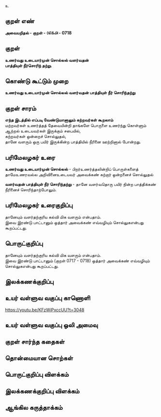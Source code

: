 உ

## குறள் எண் 

**அவையறிதல் - குறள் - ௦௭௧௮ - 0718**  

## குறள் 

**உணர்வது உடையார்முன் சொல்லல் வளர்வதன்  
பாத்தியுள் நீர்சொரிந் தற்று.**  

## கொண்டு கூட்டும் முறை

**உணர்வது உடையார்முன் சொல்லல் வளர்வதன் பாத்தியுள் நீர் சொரிந்தற்று**

## குறள் சாரம் 

**எந்த இடத்தில் எப்படி வேண்டுமானாலும் கற்றவர்கள் கூறலாம்**  
மற்றவர்கள் உணர்த்தத் தேவையின்றி தாங்களே பொருளை உணர்ந்து கொள்ளும் ஆற்றல் உடையவர்கள் இருக்கும் சபையில்,  
கற்றவர்கள் ஒன்றைச் சொல்லுதல்,   
தானே வளரும் ஒரு பயிர் இருக்கின்ற பாத்தியில் நீரினை ஊற்றினால் போன்றது.  

## பரிமேலழகர் உரை

**உணர்வது உடையார்முன் சொல்லல்** - பிறர்உணர்த்தலின்றிப் பொருள்களைத் தாமேஉணரவல்ல அறிவினைஉடையவர் அவைக்கண் கற்றார் ஒன்றனைச் சொல்லுதல்  

**வளர்வதன் பாத்தியுள் நீர் சொரிந்தற்று** - தானே வளர்வதொரு பயிர் நின்ற பாத்திக்கண் நீரினைச் சொரிந்தாற்போலும்.   

## பரிமேலழகர் உரைகுறிப்பு   

தானேயும் வளர்தற்குரிய கல்வி மிக வளரும் என்பதாம்.  
இவை இரண்டு பாட்டானும் ஒத்தார் அவைக்கண் எவ்வழியும் சொல்லுகஎன்பது கூறப்பட்டது.  

## பொருட்குறிப்பு 

தானேயும் வளர்தற்குரிய கல்வி மிக வளரும் என்பதாம்.  
இவை இரண்டு பாட்டானும் (குறள் 0717 - 0718) ஒத்தார் அவைக்கண் எவ்வழியும் சொல்லுகஎன்பது கூறப்பட்டது.  

## இலக்கணக்குறிப்பு  


## உயர் வள்ளுவ வகுப்பு காணொளி

https://youtu.be/KFzWiPxccUU?t=3048 

## உயர் வள்ளுவ வகுப்பு ஒலி அமைவு 

 
## குறள் சார்ந்த கதைகள் 


## தொன்மையான சொற்கள்


## பொருட்குறிப்பு விளக்கம்


## இலக்கணக்குறிப்பு விளக்கம்


## ஆங்கில கருத்தாக்கம் 


